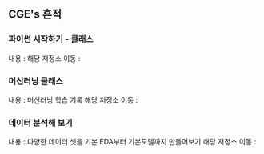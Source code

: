 ## CGE's 흔적

### 파이썬 시작하기 - 클래스
내용 :
해당 저정소 이동 : 

### 머신러닝 클래스
내용 : 머신러닝 학습 기록
해당 저정소 이동 : 

### 데이터 분석해 보기
내용 : 다양한 데이터 셋을 기본 EDA부터 기본모델까지 만들어보기
해당 저정소 이동 : 
